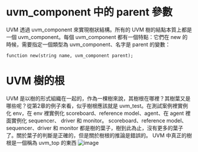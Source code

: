 # uvm_component 中的 parent 參數
UVM 透過 uvm_component 來實現樹狀結構。所有的 UVM 樹的結點本質上都是一個 uvm_component。每個 uvm_component 都有一個特點：它們在 new 的時候，需要指定一個類型為 uvm_component、名字是 parent 的變數：
```
function new(string name, uvm_component parent);
```
# UVM 樹的根
UVM 是以樹的形式組織在一起的，作為一棵樹來說，其樹根在哪裡？其樹葉又是哪些呢？從第2章的例子來看，似乎樹根應該就是 uvm_test。在測試案例裡實例化 env，在 env 裡實例化 scoreboard、reference model、agent、在 agent 裡面實例化 sequencer、
driver 和 monitor。 scoreboard、reference model、sequencer、driver 和 monitor 都是樹的葉子，樹到此為止，沒有更多的葉子了。關於葉子的判斷是正確的，但是關於樹根的推論是錯誤的。
UVM 中真正的樹根是一個稱為 uvm_top 的東西
![image](https://github.com/user-attachments/assets/1de98988-7eee-4186-8e89-83247d2bdfdf)
